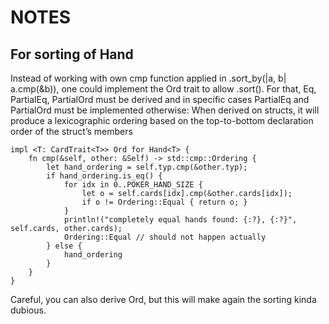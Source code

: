 # NOTES

## For sorting of Hand<T>
Instead of working with own cmp function applied in .sort_by(|a, b| a.cmp(&b)), one could implement the Ord trait to allow .sort().
For that, Eq, PartialEq, PartialOrd must be derived and in specific cases PartialEq and PartialOrd must be implemented
     otherwise: When derived on structs, it will produce a lexicographic ordering based 
     on the top-to-bottom declaration order of the struct’s members

```
impl <T: CardTrait<T>> Ord for Hand<T> {
    fn cmp(&self, other: &Self) -> std::cmp::Ordering {
        let hand_ordering = self.typ.cmp(&other.typ);
        if hand_ordering.is_eq() {
            for idx in 0..POKER_HAND_SIZE {
                let o = self.cards[idx].cmp(&other.cards[idx]);
                if o != Ordering::Equal { return o; }
            }
            println!("completely equal hands found: {:?}, {:?}", self.cards, other.cards);
            Ordering::Equal // should not happen actually
        } else {
            hand_ordering
        }
    }
}
```

Careful, you can also derive Ord, but this will make again the sorting kinda dubious.